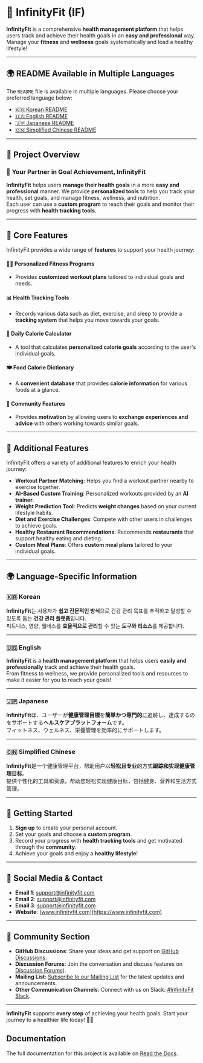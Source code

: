 # 🌟 InfinityFit (IF)

**InfinityFit** is a comprehensive **health management platform** that helps users track and achieve their health goals in an **easy and professional** way.  
Manage your **fitness** and **wellness** goals systematically and lead a healthy lifestyle!

---

## 🌍 README Available in Multiple Languages

The `README` file is available in multiple languages. Please choose your preferred language below:

- [🇰🇷 Korean README](README/README_ko.md)
- [🇺🇸 English README](README/README_en.md)
- [🇯🇵 Japanese README](README/README_ja.md)
- [🇨🇳 Simplified Chinese README](README/README_zh.md)

---

## 📜 Project Overview

### 🌱 **Your Partner in Goal Achievement, InfinityFit**
**InfinityFit** helps users **manage their health goals** in a more **easy and professional** manner. We provide **personalized tools** to help you track your health, set goals, and manage fitness, wellness, and nutrition.  
Each user can use a **custom program** to reach their goals and monitor their progress with **health tracking tools**.

---

## 🏅 Core Features

InfinityFit provides a wide range of **features** to support your health journey:

#### 🏋️‍♀️ **Personalized Fitness Programs**
- Provides **customized workout plans** tailored to individual goals and needs.

#### 📊 **Health Tracking Tools**
- Records various data such as diet, exercise, and sleep to provide a **tracking system** that helps you move towards your goals.

#### 🍎 **Daily Calorie Calculator**
- A tool that calculates **personalized calorie goals** according to the user's individual goals.

#### 🍽️ **Food Calorie Dictionary**
- A **convenient database** that provides **calorie information** for various foods at a glance.

#### 💬 **Community Features**
- Provides **motivation** by allowing users to **exchange experiences and advice** with others working towards similar goals.

---

## 🔧 Additional Features

InfinityFit offers a variety of additional features to enrich your health journey:

- **Workout Partner Matching**: Helps you find a workout partner nearby to exercise together.
- **AI-Based Custom Training**: Personalized workouts provided by an **AI trainer**.
- **Weight Prediction Tool**: Predicts **weight changes** based on your current lifestyle habits.
- **Diet and Exercise Challenges**: Compete with other users in challenges to achieve goals.
- **Healthy Restaurant Recommendations**: Recommends **restaurants** that support healthy eating and dieting.
- **Custom Meal Plans**: Offers **custom meal plans** tailored to your individual goals.

---

## 🌍 Language-Specific Information

<a name="한국어"></a>
### 🇰🇷 **Korean**

**InfinityFit**는 사용자가 **쉽고 전문적인 방식**으로 건강 관리 목표를 추적하고 달성할 수 있도록 돕는 **건강 관리 플랫폼**입니다.  
피트니스, 영양, 웰네스를 **효율적으로 관리**할 수 있는 **도구와 리소스**를 제공합니다.

---

<a name="english"></a>
### 🇺🇸 **English**

**InfinityFit** is a **health management platform** that helps users **easily and professionally** track and achieve their health goals.  
From fitness to wellness, we provide personalized tools and resources to make it easier for you to reach your goals!

---

<a name="日本語"></a>
### 🇯🇵 **Japanese**

**InfinityFit**は、ユーザーが**健康管理目標**を**簡単かつ専門的**に追跡し、達成するのをサポートする**ヘルスケアプラットフォーム**です。  
フィットネス、ウェルネス、栄養管理を効率的にサポートします。

---

<a name="简体中文"></a>
### 🇨🇳 **Simplified Chinese**

**InfinityFit**是一个健康管理平台，帮助用户以**轻松且专业**的方式**跟踪和实现健康管理目标**。  
提供个性化的工具和资源，帮助您轻松实现健康目标，包括健身、营养和生活方式管理。

---

## 🚀 Getting Started

1. **Sign up** to create your personal account.
2. Set your goals and choose a **custom program**.
3. Record your progress with **health tracking tools** and get motivated through the **community**.
4. Achieve your goals and enjoy a **healthy lifestyle**!

---

## 📱 Social Media & Contact

- **Email 1**: [support@infinityfit.com](mailto:sohee2125@gmail.com)
- **Email 2**: [support@infinityfit.com](mailto:dmsdn01@naver.com)
- **Email 3**: [support@infinityfit.com](mailto:lyeongeun1010@naver.com)
- **Website**: [www.infinityfit.com](https://www.infinityfit.com)

---

## 💬 Community Section

- **GitHub Discussions**: Share your ideas and get support on [GitHub Discussions](https://github.com/lyeong1010/InfinityFit/discussions).
- **Discussion Forums**: Join the conversation and discuss features on [Discussion Forums](https://github.com/lyeong1010/InfinityFit/discussions)).
- **Mailing List**: [Subscribe to our Mailing List]([https://groups.google.com/g/infinityfit]) for the latest updates and announcements.
- **Other Communication Channels**: Connect with us on Slack: [#InfinityFit Slack](https://slack.com/infinityfit_example).

---

**InfinityFit** supports **every step** of achieving your health goals. Start your journey to a healthier life today! 💪🌱

## Documentation

The full documentation for this project is available on [Read the Docs](https://infinityfit.readthedocs.io/en/latest/).
